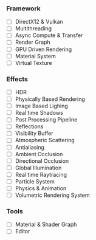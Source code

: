 
### Framework
- [ ] DirectX12 & Vulkan
- [ ] Multithreading
- [ ] Async Compute & Transfer
- [ ] Render Graph
- [ ] GPU Driven Rendering
- [ ] Material System
- [ ] Virtual Texture

### Effects

- [ ] HDR
- [ ] Physically Based Rendering
- [ ] Image Based Lighing
- [ ] Real time Shadows
- [ ] Post Processing Pipeline
- [ ] Reflections
- [ ] Visibility Buffer
- [ ] Atmospheric Scattering
- [ ] Antialiasing
- [ ] Ambient Occlusion
- [ ] Directional Occlusion
- [ ] Global Illumination
- [ ] Real time Raytracing
- [ ] Particle System
- [ ] Physics & Animation
- [ ] Volumetric Rendering System

### Tools

- [ ] Material & Shader Graph
- [ ] Editor